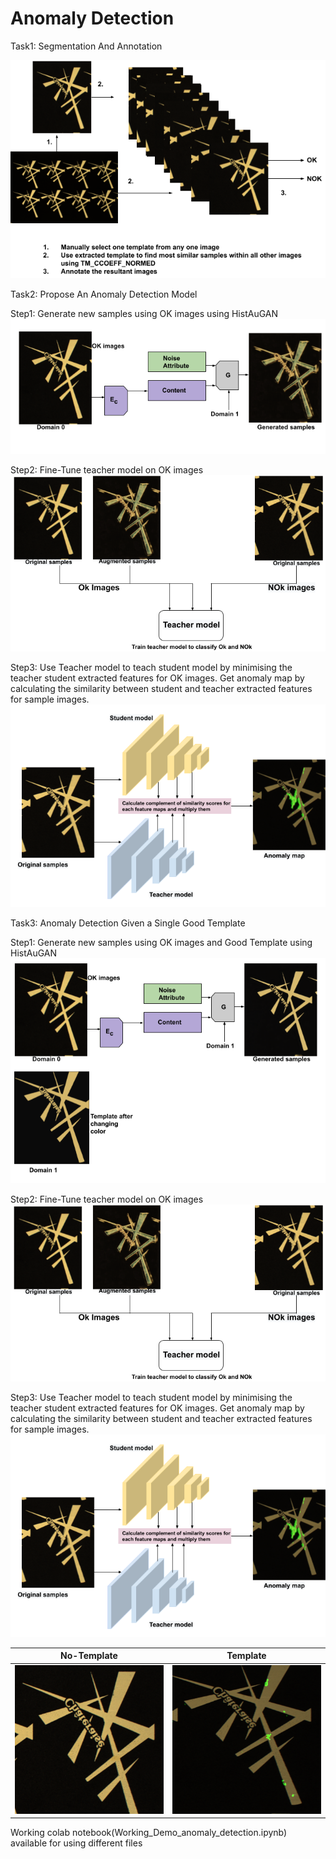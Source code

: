 # Anomaly Detection

Task1: Segmentation And Annotation

![alt text](data/1-1.png)

Task2: Propose An Anomaly Detection Model

  Step1: Generate new samples using OK images using HistAuGAN
  ![alt text](data/2-0.png)


  Step2: Fine-Tune teacher model on OK images
  ![alt text](data/2-1.png)


  Step3: Use Teacher model to teach student model by minimising the teacher student extracted features for OK images. Get anomaly map by        calculating the similarity between student and teacher extracted features for sample images.
  ![alt text](data/2-2.png)


Task3: Anomaly Detection Given a Single Good Template


  Step1: Generate new samples using OK images and Good Template using HistAuGAN
  ![alt text](data/3-0.png)


  Step2: Fine-Tune teacher model on OK images
  ![alt text](data/2-1.png)


  Step3: Use Teacher model to teach student model by minimising the teacher student extracted features for OK images. Get anomaly map by        calculating the similarity between student and teacher extracted features for sample images.
  ![alt text](data/2-2.png)


No-Template|Template
 --- | ---
![alt text](data/scratch_1_1.png) | ![alt text](data/scratch_2_1.png)

Working colab notebook(Working_Demo_anomaly_detection.ipynb) available for using different files 

